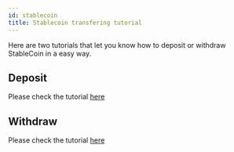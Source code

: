 ```yaml
---
id: stablecoin
title: Stablecoin transfering tutorial 
---
```

Here are two tutorials that let you know how to deposit or withdraw StableCoin in a easy way.

## Deposit

Please check the tutorial [here](https://docs.thundercore.com/Deposit_StableCoin_to_ThunderCore_Hub.pdf)

## Withdraw

Please check the tutorial [here](https://docs.thundercore.com/Deposit_StableCoin_to_ThunderCore_Hub.pdf)
